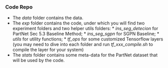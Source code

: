 ### Code Repo

   * The *data* folder contains the data. 
   * The *exp* folder contains the code, under which you will find two experiment folders and two helper utils folders:
         * *ins_seg_detecion* for PartNet Sec 5.3 Baseline Method;
         * *ins_seg_sgpn* for SGPN Baseline;
         * *utils* for utility functions;
         * *tf_ops* for some customized Tensorflow layers (you may need to dive into each folder and run *tf_xxx_compile.sh* to compile the layer for your system)
   * The *stats* folder contains some meta-data for the PartNet dataset that will be used by the code.

